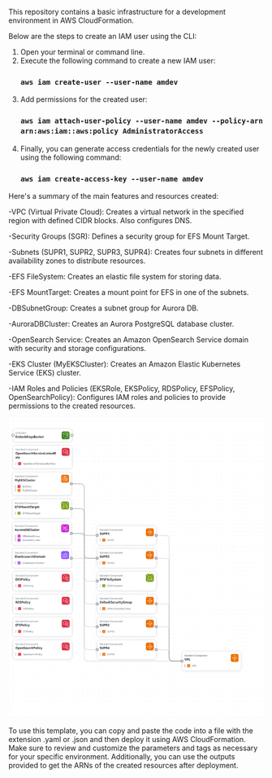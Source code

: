 This repository contains a basic infrastructure for a development environment in AWS CloudFormation.

Below are the steps to create an IAM user using the CLI:

1. Open your terminal or command line.
2. Execute the following command to create a new IAM user:
      ### `aws iam create-user --user-name amdev`
3. Add permissions for the created user:
      ### `aws iam attach-user-policy --user-name amdev --policy-arn arn:aws:iam::aws:policy AdministratorAccess`
4. Finally, you can generate access credentials for the newly created user using the following command:
      ### `aws iam create-access-key --user-name amdev`


Here's a summary of the main features and resources created:

-VPC (Virtual Private Cloud): Creates a virtual network in the specified region with defined CIDR blocks. Also configures DNS.

-Security Groups (SGR): Defines a security group for EFS Mount Target.

-Subnets (SUPR1, SUPR2, SUPR3, SUPR4): Creates four subnets in different availability zones to distribute resources.

-EFS FileSystem: Creates an elastic file system for storing data.

-EFS MountTarget: Creates a mount point for EFS in one of the subnets.

-DBSubnetGroup: Creates a subnet group for Aurora DB.

-AuroraDBCluster: Creates an Aurora PostgreSQL database cluster.

-OpenSearch Service: Creates an Amazon OpenSearch Service domain with security and storage configurations.

-EKS Cluster (MyEKSCluster): Creates an Amazon Elastic Kubernetes Service (EKS) cluster.

-IAM Roles and Policies (EKSRole, EKSPolicy, RDSPolicy, EFSPolicy, OpenSearchPolicy): Configures IAM roles and policies to provide permissions to the created resources.


![alt text](application-composer-amv1.yaml-1.png)

To use this template, you can copy and paste the code into a file with the extension .yaml or .json and then deploy it using AWS CloudFormation. Make sure to review and customize the parameters and tags as necessary for your specific environment. Additionally, you can use the outputs provided to get the ARNs of the created resources after deployment.


